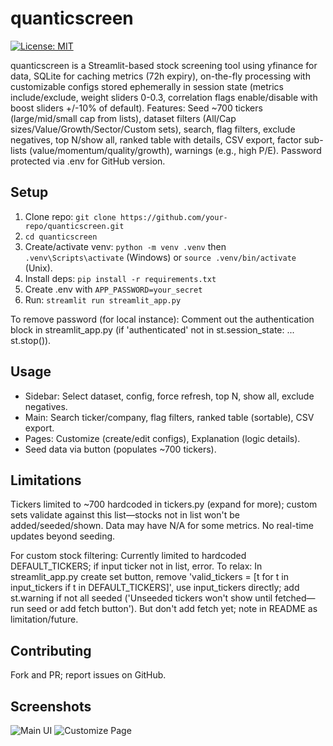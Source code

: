 # quanticscreen

[![License: MIT](https://img.shields.io/badge/License-MIT-yellow.svg)](https://opensource.org/licenses/MIT)

quanticscreen is a Streamlit-based stock screening tool using yfinance for data, SQLite for caching metrics (72h expiry), on-the-fly processing with customizable configs stored ephemerally in session state (metrics include/exclude, weight sliders 0-0.3, correlation flags enable/disable with boost sliders +/-10% of default). Features: Seed ~700 tickers (large/mid/small cap from lists), dataset filters (All/Cap sizes/Value/Growth/Sector/Custom sets), search, flag filters, exclude negatives, top N/show all, ranked table with details, CSV export, factor sub-lists (value/momentum/quality/growth), warnings (e.g., high P/E). Password protected via .env for GitHub version.

## Setup
1. Clone repo: `git clone https://github.com/your-repo/quanticscreen.git`
2. `cd quanticscreen`
3. Create/activate venv: `python -m venv .venv` then `.venv\Scripts\activate` (Windows) or `source .venv/bin/activate` (Unix).
4. Install deps: `pip install -r requirements.txt`
5. Create .env with `APP_PASSWORD=your_secret`
6. Run: `streamlit run streamlit_app.py`

To remove password (for local instance): Comment out the authentication block in streamlit_app.py (if 'authenticated' not in st.session_state: ... st.stop()).

## Usage
- Sidebar: Select dataset, config, force refresh, top N, show all, exclude negatives.
- Main: Search ticker/company, flag filters, ranked table (sortable), CSV export.
- Pages: Customize (create/edit configs), Explanation (logic details).
- Seed data via button (populates ~700 tickers).

## Limitations
Tickers limited to ~700 hardcoded in tickers.py (expand for more); custom sets validate against this list—stocks not in list won't be added/seeded/shown. Data may have N/A for some metrics. No real-time updates beyond seeding.

For custom stock filtering: Currently limited to hardcoded DEFAULT_TICKERS; if input ticker not in list, error. To relax: In streamlit_app.py create set button, remove 'valid_tickers = [t for t in input_tickers if t in DEFAULT_TICKERS]', use input_tickers directly; add st.warning if not all seeded ('Unseeded tickers won't show until fetched—run seed or add fetch button'). But don't add fetch yet; note in README as limitation/future.

## Contributing
Fork and PR; report issues on GitHub.

## Screenshots
![Main UI](path/to/main_ui_screenshot.png)
![Customize Page](path/to/customize_screenshot.png)